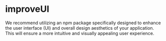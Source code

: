 # improveUI
We recommend utilizing an npm package specifically designed to enhance the user interface (UI) and overall design aesthetics of your application. This will ensure a more intuitive and visually appealing user experience.
